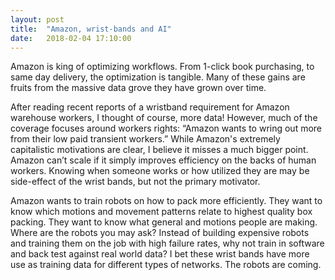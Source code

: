 ```yaml
---
layout: post
title:  "Amazon, wrist-bands and AI"
date:   2018-02-04 17:10:00
---
```


Amazon is king of optimizing workflows. From 1-click book purchasing, to same day delivery, the optimization is tangible. Many of these gains are fruits from the massive data grove they have grown over time. 

After reading recent reports of a wristband requirement for Amazon warehouse workers, I thought of course, more data! However, much of the coverage focuses around workers rights: “Amazon wants to wring out more from their low paid transient workers.”  While Amazon's extremely capitalistic motivations are clear, I believe it misses a much bigger point. Amazon can’t scale if it simply improves efficiency on the backs of human workers. Knowing when someone works or how utilized they are may be side-effect of the wrist bands, but not the primary motivator.

Amazon wants to train robots on how to pack more efficiently.  They want to know which motions and movement patterns relate to highest quality box packing. They want to know what general and motions people are making. Where are the robots you may ask? Instead of building expensive robots and training them on the job with high failure rates, why not train in software and back test against real world data? I bet these wrist bands have more use as training data for different types of networks. The robots are coming.